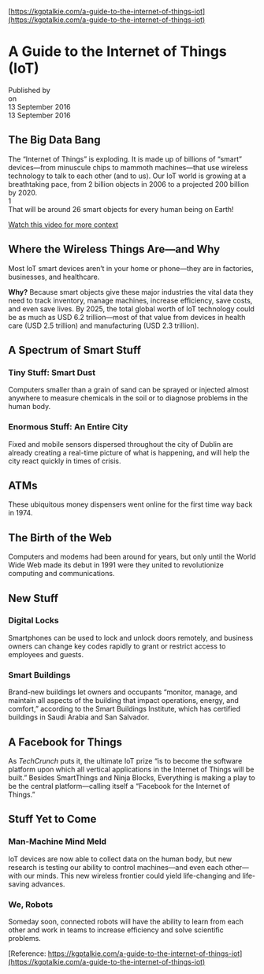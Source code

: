 [https://kgptalkie.com/a-guide-to-the-internet-of-things-iot](https://kgptalkie.com/a-guide-to-the-internet-of-things-iot)

# A Guide to the Internet of Things (IoT)

Published by  
on  
13 September 2016  
13 September 2016  

## The Big Data Bang

The “Internet of Things” is exploding. It is made up of billions of “smart” devices—from minuscule chips to mammoth machines—that use wireless technology to talk to each other (and to us). Our IoT world is growing at a breathtaking pace, from 2 billion objects in 2006 to a projected 200 billion by 2020.  
1  
That will be around 26 smart objects for every human being on Earth!  

[Watch this video for more context](https://www.youtube.com/watch?v=Cww5tHkzA00&list=PLc2rvfiptPSQ4dnmMLDSlRVzjl1GYueoS)  

## Where the Wireless Things Are—and Why

Most IoT smart devices aren’t in your home or phone—they are in factories, businesses, and healthcare.  

**Why?** Because smart objects give these major industries the vital data they need to track inventory, manage machines, increase efficiency, save costs, and even save lives. By 2025, the total global worth of IoT technology could be as much as USD 6.2 trillion—most of that value from devices in health care (USD 2.5 trillion) and manufacturing (USD 2.3 trillion).  

## A Spectrum of Smart Stuff

### Tiny Stuff: Smart Dust

Computers smaller than a grain of sand can be sprayed or injected almost anywhere to measure chemicals in the soil or to diagnose problems in the human body.  

### Enormous Stuff: An Entire City

Fixed and mobile sensors dispersed throughout the city of Dublin are already creating a real-time picture of what is happening, and will help the city react quickly in times of crisis.  

## ATMs

These ubiquitous money dispensers went online for the first time way back in 1974.  

## The Birth of the Web

Computers and modems had been around for years, but only until the World Wide Web made its debut in 1991 were they united to revolutionize computing and communications.  

## New Stuff

### Digital Locks

Smartphones can be used to lock and unlock doors remotely, and business owners can change key codes rapidly to grant or restrict access to employees and guests.  

### Smart Buildings

Brand-new buildings let owners and occupants “monitor, manage, and maintain all aspects of the building that impact operations, energy, and comfort,” according to the Smart Buildings Institute, which has certified buildings in Saudi Arabia and San Salvador.  

## A Facebook for Things

As *TechCrunch* puts it, the ultimate IoT prize “is to become the software platform upon which all vertical applications in the Internet of Things will be built.” Besides SmartThings and Ninja Blocks, Everything is making a play to be the central platform—calling itself a “Facebook for the Internet of Things.”  

## Stuff Yet to Come

### Man-Machine Mind Meld

IoT devices are now able to collect data on the human body, but new research is testing our ability to control machines—and even each other—with our minds. This new wireless frontier could yield life-changing and life-saving advances.  

### We, Robots

Someday soon, connected robots will have the ability to learn from each other and work in teams to increase efficiency and solve scientific problems.  

[Reference: https://kgptalkie.com/a-guide-to-the-internet-of-things-iot](https://kgptalkie.com/a-guide-to-the-internet-of-things-iot)